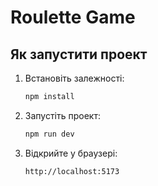 # Roulette Game

## Як запустити проект

1. Встановіть залежності:
   ```bash
   npm install
   ```
2. Запустіть проект:
   ```bash
   npm run dev
   ```
3. Відкрийте у браузері:
   ```bash
   http://localhost:5173
   ```
